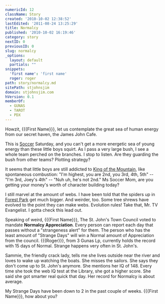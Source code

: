 ```yaml
---
numericId: 12
className: Story
created: '2010-10-02 12:38:52'
lastEdited: '2011-08-24 13:25:29'
title: Normalcy
published: '2010-10-02 16:19:46'
category: story
nextID: 0
previousID: 0
slug: normalcy
_options:
  layout: default
  partials: ""
snippets:
  'first name': 'first name'
  roger: roger
path: story/normalcy.md
sitePath: stjohnsjim
domain: stjohnsjim.com
hVersion: 0.1
memberOf:
  - GUNAS
  - TAROT
  - PDX
---
```

Howzit, {{{First Name}}}, let us contemplate the great sea of human energy from our secret haven, the James John Cafe.

This is [Soccer][0] Saturday, and you can't get a more energetic sea of young energy than these little boys squirt. As I pass a very large bush, I see a whole team perched on the branches. I stop to listen. Are they guarding the bush from other teams? Plotting strategy?

It seems that little boys are still addicted to [King of the Mountain][1], like spontaneous combustion: "I'm highest, you are 2nd, you 3rd, 4th, 5th" -- "I'm 3rd, Joey's 4th" -- "Nuh uh, he's not 2nd." Ms Soccer Mom, are you getting your money's worth of character building today?

I still marvel at the amount of webs. I have been told that the spiders up in [Forest Park][2] get much bigger. And weirder, too. Some tree shrews have evolved to the point they can make webs. Evolution rules! Take that, Mr. TV Evangelist. I gotta check this lead out. 

Speaking of weird, {{{First Name}}}, The St. John's Town Council voted to mandate **Normalcy Appreciation**. Every person can report each day that passes without a "strangeness alert" for them. The person who has the least amount of "Strange Days" will win a Normal amount of Appreciation from the council. {{{Roger}}}, from 3 Gunas Lp, currently holds the record with 15 days of Normal. Strange happens very often in St. John's.

Sammie, the friendly crack lady, tells me she lives outside near the river and loves to wake up watching the boats. She misses the sailors. She says they don't come up to St. John's anymore. She mentions her IQ of 148. Every time she took the web IQ test at the Library, she got a higher score. She said she got smarter real quick that day. Her record for Normalcy is about average.

My Strange Days have been down to 2 in the past couple of weeks. {{{First Name}}}, how about you? 

[0]: http://www.soccer.org/
[1]: http://www.g-r-e-e-d.com/GREED.htm
[2]: http://www.portlandonline.com/parks/finder/index.cfm?PropertyID=127&amp;action=ViewPark